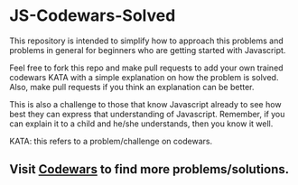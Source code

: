 # JS-Codewars-Solved

This repository is intended to simplify how to approach this problems and problems in general for
beginners who are getting started with Javascript.

Feel free to fork this repo and make pull requests to add your own trained codewars KATA with
a simple explanation on how the problem is solved.
Also, make pull requests if you think an explanation can be better.

This is also a challenge to those that know Javascript already to see how best they can express
that understanding of Javascript. Remember, if you can explain it to a child and he/she understands,
then you know it well.

KATA: this refers to a problem/challenge on codewars.

## Visit [Codewars](https://www.codewars.com) to find more problems/solutions.
